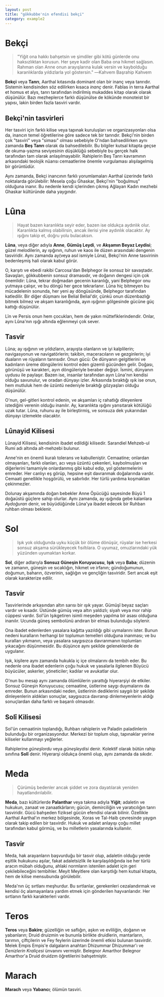 ```yaml
---
layout: post
title: "gökkubbe'nin efendisi bekçi"
category: example2
---
```


# Bekçi
>"Yiğit ona hakkı bahşetsin ve şimdiler gibi kötü günlerde onu haksızlıktan korusun. Her şeye kadir olan Baba ona hikmet sağlasın. Rahman olan Anne onun arayışlarına kulak versin ve kaybolduğu karanlıklarda yıldızlarla yol göstersin."
> ―Kahvem Başrahip Kahvem

**Bekçi** veya **Tanrı**, Aarthal kıtasında dominant olan bir inanç veya tanrıdır. Sistemin kendisinden söz edilirken kısaca *inanç* denir. Fablas in terra Aarthal et homus et alys, tanrı tarafından indirilmiş mukaddes kitap olarak olarak düşünülür. Bazı mezheplerce farklı düşünülse de kökünde monoteist bir yapısı, lakin birden fazla tasviri vardır.
## Bekçi'nin tasvirleri
Her tasviri için farklı kilise veya tapınak kuruluşları ve organizasyonları olsa da, inancın temel öğretilerine göre sadece tek bir tanrıdır. Bekçi'nin birden çok "tasviri" veya "siması" olması sebebiyle O'ndan bahsedilirken aynı zamanda **Beş Tanrı** olarak da bahsedilebilir. Bu bilgiler kutsal kitapta geçse de okuma-yazma seviyesinin düşüklüğü sebebiyle bu gerçek halk tarafından tam olarak anlaşılmayabilir. Rahiplerin Beş Tanrı kavramının arkasındaki teolojik nüansı cemaatlerine  önemle vurgulaması alışılagelmiş bir görüntüdür.

Aynı zamanda, Bekçi inancının farklı yorumlamaları Aarthal üzerinde farklı noktalarda görülebilir: Mesela çoğu Ghaskar, Bekçi'nin "boğulmuş" olduğuna inanır. Bu nedenle kendi içlerinden çıkmış Ağlayan Kadın mezhebi Ghaskar kültüründe daha yaygındır.
# Lûna
>Hayat bazen karanlıkta seyir eder, bazen ise oldukça aydınlık olur. Karanlıkta kalmış olabilirsin, ancak ilerisi yine aydınlık olacaktır. Ay ışığını takip et, doğru yolu bulacaksın.   

**Lûna**, veya diğer adıyla **Anne**, **Gümüş Leydi**, ve **Akşamın Beyaz Leydisi**; güzel melodilerin, ay ışığının, ruhun ve kaos ile düzen arasındaki dengenin tasviridir. Aynı zamanda ay(veya asıl ismiyle Lûna), Bekçi'nin Anne tasvirinin bedenleşmiş hali olarak kabul görür.

O, karşıtı ve ebedi rakibi Carcosa'dan Belphegor ile sonsuz bir savaştadır. Savaşları, gökkubbenin sonsuz dramasıdır, ve doğanın dengesi için çok önemlidir: Lûna, tekrar doğmadan gecenin karanlığı, yani Belphegor onu yutmaya çalışır, ve bu döngü her gece tekrarlanır. Lûna hiç bitmeyen bu mücadelenin sonunda, her yeni ay döngüsünde, Belphegor tarafından katledilir. Bir diğer düşmanı ise Belial Belial'dir, çünkü onun düzenbazlığı bitmek bilmez ve akşam karanlığında, ayın ışığının gölgesinde gücüne güç kattığı düşünülür.

Lïn ve Persis onun hem çocukları, hem de yakın müttefiklerindendir. Onlar, aynı Lûna'nın ışığı altında eğlenmeyi çok sever.
## Tasvir
Lûna;  ay ışığının ve yıldızların, arayışta olanların ve iyi kalplilerin; navigasyonun ve navigatörlerin; takibin, maceracıların ve gezginlerin; iyi duaların ve rüyaların tanrısıdır. Onun gücü: Öe dünyanın gelgitlerini ve kadınların üreme döngülerini kontrol eden gizemli gücünden gelir. Doğası, görünüşü ve karakteri, ayın döngüleriyle beraber değişir. İsmini, dünyanın uydusu ile paylaşır. Bazen ise, insanlar tarafından ayın Lûna'nın kendisi olduğu savunulur, ve oradan dünyayı izler. Arkasında bıraktığı ışık ise onun, hem mutluluk hem de üzüntü nedeniyle bıraktığı gözyaşları olduğu düşünülür.

O'nun, gel-gitleri kontrol edenin, ve akşamları iç rahatlığı dileyenlere istediğini verenin olduğu inanılır. Ay, karanlıkta ışığını yansıtarak kötülüğü uzak tutar. Lûna, ruhunu ay ile birleştirmiş, ve sonsuza dek yukarından dünyayı izlemekte olacaktır.
## Lûnayid Kilisesi
Lûnayid Kilisesi, kendisinin ibadet edildiği kilisedir. Sarandiel Mehzeb-ul Rumi adı altında alt-mehzebi bulunur.

Anne'nin en önemli kuralı tolerans ve kabulleniştir. Cemaatine; onlardan olmayanları, farklı olanları, acı veya üzüntü çekenleri, kaybolmuşları ve diğerlerini tamamiyle onlardanmış gibi kabul edip, yol göstermelerini emreder. Her canlıyı eş görüp, hepsine eşit davranmak doğalarında vardır. Cemaati genellikle hoşgörülü, ve sabırlıdır. Her türlü yardıma koşmaktan çekinmezler.

Dolunay akşamında doğan bebekler Anne Öpücüğü sayesinde Büyü 1 doğaüstü güçlere sahip olurlar. Aynı zamanda, ay ışığında gebe kalanlara *Aydoğuran* denir, ve büyüdüğünde Lûna'ya ibadet edecek bir Ruhban ruhban olması beklenir.
# Sol
>Işık yok olduğunda uyku küçük bir ölüme dönüşür, rüyalar ise herkesi sonsuz akşama sürükleyecek fısıltılara. O uyumaz, omuzlarındaki yük yüzünden uyumaktan korkar.

**Sol**, diğer adlarıyla **Sonsuz Güneşin Koruyucusu**, **Işık** veya **Baba**; düzenin ve zamanın, güneşin ve sıcaklığın, hikmet ve irfanın; gündoğumunun, doğumun, baharın, özverinin, sağlığın ve gençliğin tasviridir. Sert ancak eşit olarak karakterize edilir.
## Tasvir
Tasvirlerinde arkasından altın sarısı bir ışık yayar. Gümüşî beyaz saçları vardır ve kısadır. Üstünde gümüş veya altın yaldızlı; siyah veya mor rahip cüppesi vardır. Sol'ün Işıkgetiren isimli meşeden yapılma bir asası olduğuna inanılır. Ucunda güneş sembolünü andıran bir elmas bulunduğu söylenir.

Ona ibadet edenlerden yasalara kağıtta yazıldığı gibi uymalarını ister. Bunun nedeni kuralların herhangi bir toplumun temelleri olduğuna inanması; ve bu kuralları yıkmanın, veya yasalara saygısızca davranmanın toplumları yıkacağını düşünmesidir. Bu düşünce aynı şekilde geleneklerde de uygulanır.

Işık, kişilere aynı zamanda hukukla iç içe olmalarını da tembih eder. Bu nedenle ona ibadet edenlerin çoğu hukuk ve yasalarla ilgilenen Büyücü büyücüler, askerler, yöneticiler; kadılar ve avukatlar olur.

O'nun bu mesajı aynı zamanda ölümlülerin yarattığı hiyerarşiyi de etkiler. Sonsuz Güneşin Koruyucusu; cemaatine, üstlerine saygı duymalarını da emreder. Bunun arkasındaki neden, üstlerinin dediklerini saygılı bir şekilde dinleyenlerin aldıkları sonuçlar, saygısızca davranıp dinlemeyenlerin aldığı sonuçlardan daha farklı ve başarılı olmasıdır.
## Solî Kilisesi
Sol'ün cemaatinin toplandığı, Ruhban rahiplerin ve Paladin paladinlerin bulunduğu bir organizasyondur. Merkezi bir toplum olup, tapınaklar yerine kiliseler kullanmayı yeğlerler.

Rahiplerine *güneşlordu* veya *güneşleydisi* denir. Kolektif olarak bütün rahip sınıfına **Solî** denir. Hiyerarşi oldukça önemli olup, aynı zamanda da sıkıdır.
# Meda
>Çürümüş bedenler ancak şiddet ve zora dayatılarak yeniden hayatlandırılabilir.

**Meda**, bazı kültürlerde **Palanthar** veya takma adıyla **Yiğit**; adaletin ve hukukun, zanaat ve zanaatkârların; gücün, demirciliğin ve yaratıcılığın tanrı tasviridir. Gücü bahşeden fiziksel gücün efendisi olarak bilinir. Özellikle Aarthal Aarthal'ın merkez bölgesinde, Xoras ve Tal-Haib çevresinde yaygın olarak takip edilen bir tasvirdir. Hukuk ve adalet anlayışı çoğu millet tarafından kabul görmüş, ve bu milletlerin yasalarında kullanılır.
## Tasvir
Meda, hak arayanların başvurduğu bir tasvir olup, adaletin olduğu yerde eşitlik hukukunu aşılar, fakat adaletsizlik ile karşılaşıldığında ise her türlü aracın mübah olduğunu, ahlaki normların istenilen adalet için geri çekilebileceğini tembihler. Meyit Meyitlere olan karşıtlığı hem kutsal kitapta, hem de kilise mensubunda görülebilir.

Meda'nın üç sırtlanı meşhurdur. Bu sırtlanlar, gerekenleri cezalandırmak ve kendisi öç alamayanlara yardım etmek için gönderilen hayvanlarıdır. Her sırtlanın farklı karakterleri vardır.
# Teros
**Teros** veya **Bakire**; güzelliğin ve saflığın, aşkın ve evliliğin, doğanın ve yabanların; Druid druizmin ve bununla birlikte druidlerin, mantarların, tarımın, çiftçilerin ve Fey feylerin üzerinde önemli etkisi bulunan tasvirdir. Melek Empis Empis'e dalgaların anahtarı Dhizummar Dhizummar'ı ve *Denizlerin Kraliçesi* ünvanını vermiştir. Belegnor Amarthor Belegnor Amarthor'a Druid druidzm öğretilerini bahşetmiştir. 
# Marach
**Marach** veya **Yabancı**; ölümün tasviri.